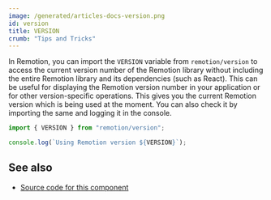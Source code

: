 ```yaml
---
image: /generated/articles-docs-version.png
id: version
title: VERSION
crumb: "Tips and Tricks"
---
```


In Remotion, you can import the `VERSION` variable from `remotion/version` to access the current version number of the Remotion library without including the entire Remotion library and its dependencies (such as React). This can be useful for displaying the Remotion version number in your application or for other version-specific operations. This gives you the current Remotion version which is being used at the moment. You can also check it by importing the same and logging it in the console.

```ts twoslash title="Importing VERSION from remotion/version"
import { VERSION } from "remotion/version";

console.log(`Using Remotion version ${VERSION}`);

```
## See also

- [Source code for this component](https://github.com/remotion-dev/remotion/blob/main/packages/core/src/version.ts)


